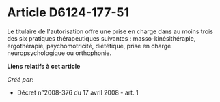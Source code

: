# Article D6124-177-51

Le titulaire de l'autorisation offre une prise en charge dans au moins trois des six pratiques thérapeutiques suivantes :
masso-kinésithérapie, ergothérapie, psychomotricité, diététique, prise en charge neuropsychologique ou orthophonie.

**Liens relatifs à cet article**

_Créé par_:

  - Décret n°2008-376 du 17 avril 2008 - art. 1

